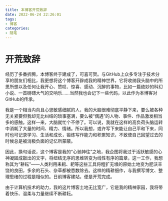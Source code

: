 ```yaml
---
title: 本博客开荒致辞
date: 2022-06-24 22:26:01
tags:
- 博客
categories: 
- 随笔
---
```

# 开荒致辞

经历了多番折腾，本博客终于建成了，可喜可贺。与GitHub上众多专注于技术分享的朋友们相比，我更想将这个博客开辟成我的精神世界，它将收纳我头脑中的所思所想以及任何让我开心、赞叹、惊喜、感动、沉醉的事物，比如一篇绝妙的科幻小说、一首磅礴大气的交响乐……当然我也会记下一些代码，以此作为本博客对GitHub的传承。  

我是一个相当内向且心思敏感细腻的人，我的大脑很难彻底平静下来，要么被各种无关紧要但我却无比纠结的琐事塞满，要么被“偶遇”的人物、事件、作品激发相当多的感触。这样一来，大脑就忙个不停了。可以说，我就在这样的高负荷头脑运转中消耗了大量的时间、精力、情绪。所以我想，或许写下来能让自己平和下来，同时也可记录学习、生活和成长，锻炼写作能力和积累知识，不致使自己回望过去的时候总是被消极负面的记忆所蒙蔽。  

因此，换句话说，这个博客是我的“心驰神往”之地，我企图将我过于活跃敏感的心神凝固成敲出的文字，将纽结无序的思维转变为线性有序的篇章，这一工作，我想称其为“耕耘”——人类利用耒耜、耙等这些工具将粗犷无垠的原始土地变为肥沃丰饶的良田，多余的石头、杂草都被悉数除去。这样的精耕细作，与我撰写博文、整理思绪的过程是相似的。日前博客建站，便是开荒完成。  

由于计算机技术的助力，我的这片博客土地无比宽广，它是我的精神家园，我将带着快乐、温柔与力量继续不断耕耘。